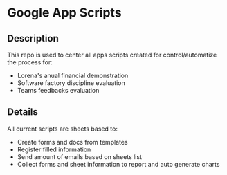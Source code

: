 # Google App Scripts

## Description

This repo is used to center all apps scripts created for control/automatize the process for:
- Lorena's anual financial demonstration
- Software factory discipline evaluation
- Teams feedbacks evaluation

## Details

All current scripts are sheets based to:
 - Create forms and docs from templates
 - Register filled information
 - Send amount of emails based on sheets list
 - Collect forms and sheet information to report and auto generate charts
